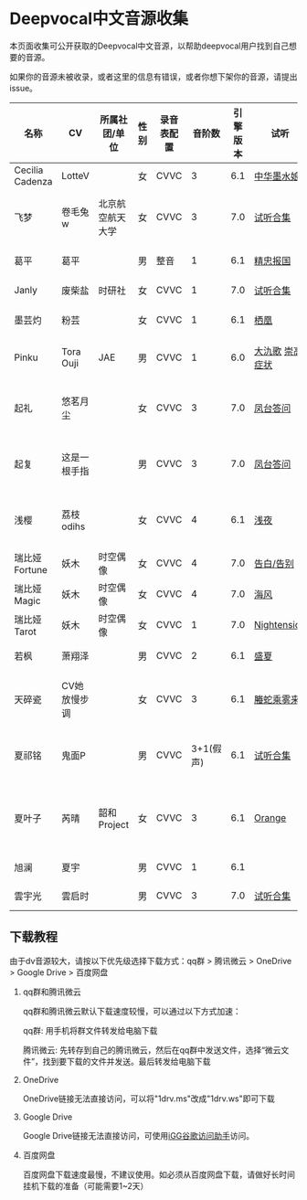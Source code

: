 # Deepvocal中文音源收集

本页面收集可公开获取的Deepvocal中文音源，以帮助deepvocal用户找到自己想要的音源。

如果你的音源未被收录，或者这里的信息有错误，或者你想下架你的音源，请提出issue。

|名称|CV|所属社团/单位|性别|录音表配置|音阶数|引擎版本|试听|下载|
|-|-|-|-|-|-|-|-|-|
|Cecilia Cadenza|LotteV||女|CVVC|3|6.1|[中华墨水娘](https://www.bilibili.com/video/av329351767)|[mediafire](http://www.mediafire.com/file/fv7kd2rotg2uptm/CeciliaCadenza_ZH_v0.5b.zip/file)|
|飞梦|卷毛兔w|北京航空航天大学|女|CVVC|3|7.0|[试听合集](https://www.bilibili.com/video/av246386661)|qq群:863271261 [百度网盘 提取码:fmdv](https://pan.baidu.com/s/1pwlOZZ5czc3_TpBzVCffqQ)|
|葛平|葛平||男|整音|1|6.1|[精忠报国](https://www.bilibili.com/video/av83246615)|[腾讯微云](https://share.weiyun.com/5W3ceO9) [百度网盘 提取码:knra](https://pan.baidu.com/s/1aPjPlW1BerLhivUjdq8nQg)|
|Janly|废柴盐|时研社|女|CVVC|1|7.0|[试听合集](https://www.bilibili.com/video/av798615800)|qq群:1167899685|
|墨芸灼|粉芸||女|CVVC|1|6.1|[栖凰](https://www.bilibili.com/video/av754087331)|[百度网盘 提取码:uwfy](https://pan.baidu.com/s/1VBQDbupp9-JMwFckr_JdzQ)|
|Pinku|Tora Ouji|JAE|男|CVVC|1|6.0|[大氿歌](https://www.bilibili.com/video/av60848549) [崇高症状](https://www.bilibili.com/video/av60952324/)|[Google Drive](https://drive.google.com/open?id=1ECWzTbCa-wVLOLreRsdD0NeEIEySgjCo) [百度网盘 提取码:xi7v](https://pan.baidu.com/s/1ThzdLQaeDsO7MObHijXFhQ)|
|起礼|悠茗月尘||女|CVVC|3|7.0|[凤台答问](https://www.bilibili.com/video/av288283912)|qq群:234143343 [百度网盘 提取码:ggv7](https://pan.baidu.com/s/18LWNKq5hxL4P_xTp7Xv0Qg )|
|起复|这是一根手指||男|CVVC|3|7.0|[凤台答问](https://www.bilibili.com/video/av288283912)|qq群:234143343 [百度网盘 提取码:ggv7](https://pan.baidu.com/s/18LWNKq5hxL4P_xTp7Xv0Qg )|
|浅樱|荔枝odihs||女|CVVC|4|6.1|[浅夜](https://www.bilibili.com/video/av582915254)|qq群:952024974 [百度网盘 提取码:QYDV](https://pan.baidu.com/s/1lNKJwqsgwABi8RUApG7Big)|
|瑞比娅 Fortune|妖木|时空偶像|女|CVVC|4|7.0|[告白/告别](https://www.bilibili.com/video/av839820448)|[Google drive](https://drive.google.com/drive/folders/1K_ThzO9Gn-c-boyuElAxqXK54kR1KcL6)|
|瑞比娅 Magic|妖木|时空偶像|女|CVVC|4|7.0|[海风](https://www.bilibili.com/video/av669639483)|[Google drive](https://drive.google.com/drive/folders/1K_ThzO9Gn-c-boyuElAxqXK54kR1KcL6)|
|瑞比娅 Tarot|妖木|时空偶像|女|CVVC|1|7.0|[Nightension](https://www.bilibili.com/video/av839820448)|[Google drive](https://drive.google.com/drive/folders/1K_ThzO9Gn-c-boyuElAxqXK54kR1KcL6)|
|若枫|萧翔泽||男|CVVC|2|6.1|[盛夏](https://www.bilibili.com/video/av201773213)|[百度网盘 提取码:ruof](https://pan.baidu.com/s/1v_NaQyhiqGQfM-Oz87kdoA)|
|天碎瓷|CV她放慢步调||女|CVVC|3|6.1|[螣蛇乘雾来](https://www.bilibili.com/video/av541078898)|qq群:1014862803 [百度网盘 提取码:rf2p](https://pan.baidu.com/s/15oLQEK8hEVIXq_BFGh9xXw )|
|夏祁铭|鬼面P||男|CVVC|3+1(假声)|6.1|[试听合集](https://www.bilibili.com/video/av288577987)|qq群:1083881873 [百度网盘 提取码:fgon](https://pan.baidu.com/s/1IkjkPOKva_Yhd3v024zgiA)|
|夏叶子|芮晴|韶和Project|女|CVVC|3|6.1|[Orange](https://www.bilibili.com/video/av83490146)|qq群:775802167 [腾讯微云](https://share.weiyun.com/5T3AQFg) [Google Drive](https://drive.google.com/open?id=1djBX_wTszaScBnE1eqFJ0_9pm8l3mRQ4) [百度网盘 提取码:jan6](https://pan.baidu.com/s/1LbhZ9dKWiwIqajy4l-58Yw)|
|旭澜|夏宇||男|CVVC|1|6.1||qq群:177160319|
|雲宇光|雲启时||男|CVVC|3|7.0|[试听合集](https://www.bilibili.com/video/av669940295)|qq群:831302201|

## 下载教程
由于dv音源较大，请按以下优先级选择下载方式：qq群 > 腾讯微云 > OneDrive > Google Drive > 百度网盘

1. qq群和腾讯微云
    
    qq群和腾讯微云默认下载速度较慢，可以通过以下方式加速：

    qq群: 用手机将群文件转发给电脑下载

    腾讯微云: 先转存到自己的腾讯微云，然后在qq群中发送文件，选择“微云文件”，找到要下载的文件并发送。最后转发给电脑下载

2. OneDrive
    
    OneDrive链接无法直接访问，可以将"1drv.ms"改成"1drv.ws"即可下载

3. Google Drive
    
    Google Drive链接无法直接访问，可使用[iGG谷歌访问助手](https://microsoftedge.microsoft.com/addons/detail/igg%E8%B0%B7%E6%AD%8C%E8%AE%BF%E9%97%AE%E5%8A%A9%E6%89%8B/mchibleoefileemjfghfejaggonplmmg)访问。

4. 百度网盘
    
    百度网盘下载速度最慢，不建议使用。如必须从百度网盘下载，请做好长时间挂机下载的准备（可能需要1~2天）